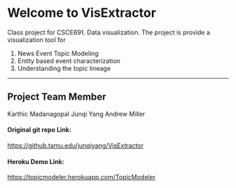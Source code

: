 # Welcome to VisExtractor

Class project for CSCE691. Data visualization. The project is provide a visualization tool for
1. News Event Topic Modeling
2. Entity based event characterization
3. Understanding the topic lineage

----------
Project Team Member
-------------
Karthic Madanagopal
Junqi Yang
Andrew Miller

#### <i class="icon-folder-open"></i> Original git repo Link:
https://github.tamu.edu/junqiyang/VisExtractor

#### <i class="icon-folder-open"></i> Heroku Demo Link:
https://topicmodeler.herokuapp.com/TopicModeler
